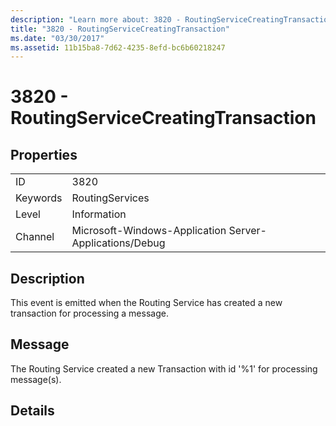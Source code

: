 ```yaml
---
description: "Learn more about: 3820 - RoutingServiceCreatingTransaction"
title: "3820 - RoutingServiceCreatingTransaction"
ms.date: "03/30/2017"
ms.assetid: 11b15ba8-7d62-4235-8efd-bc6b60218247
---
```

# 3820 - RoutingServiceCreatingTransaction

## Properties  
  
|||  
|-|-|  
|ID|3820|  
|Keywords|RoutingServices|  
|Level|Information|  
|Channel|Microsoft-Windows-Application Server-Applications/Debug|  
  
## Description  

 This event is emitted when the Routing Service has created a new transaction for processing a message.  
  
## Message  

 The Routing Service created a new Transaction with id '%1' for processing message(s).  
  
## Details
